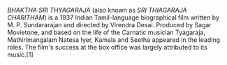 _BHAKTHA SRI THYAGARAJA_ (also known as _SRI THIAGARAJA CHARITHAM_) is a 1937 Indian Tamil-language biographical film written by M. P. Sundararajan and directed by Virendra Desai. Produced by Sagar Movietone, and based on the life of the Carnatic musician Tyagaraja, Mathirimangalam Natesa Iyer, Kamala and Seetha appeared in the leading roles. The film's success at the box office was largely attributed to its music.[1]
